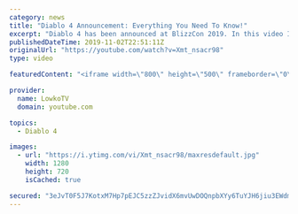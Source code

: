 ```yaml
---
category: news
title: "Diablo 4 Announcement: Everything You Need To Know!"
excerpt: "Diablo 4 has been announced at BlizzCon 2019. In this video I go over everything you need to know about this upcoming Blizzard Entertainment game."
publishedDateTime: 2019-11-02T22:51:11Z
originalUrl: "https://youtube.com/watch?v=Xmt_nsacr98"
type: video

featuredContent: "<iframe width=\"800\" height=\"500\" frameborder=\"0\" src=\"https://www.youtube.com/embed/Xmt_nsacr98\" allow=\"accelerometer; autoplay; encrypted-media; gyroscope; picture-in-picture\" allowfullscreen></iframe>"

provider:
  name: LowkoTV
  domain: youtube.com

topics:
  - Diablo 4

images:
  - url: "https://i.ytimg.com/vi/Xmt_nsacr98/maxresdefault.jpg"
    width: 1280
    height: 720
    isCached: true

secured: "3eJvT0F5J7KotxM7Hp7pEJC5zzZJvidX6mvUwDOQnpbXYy6TuYJH6jiu3EWdm6KquKHTOCXoG3czLYN0wkad7hwynHnOBaxdo3iL+smO/bjWBYwWDGpfmjunawBjxlw/LbyCXoV7Dowe3sC4Ln/CNugdw19K6frUzAcj3EtgGJgGirXe94I8XeEtUj7NmW69acbmNZNEJG2ed6LybB+dlr+zdQkUgjA4kPPIRYL8linVaaAZjWPF/OUTgqjrDisLUhQFkQ3FN3DFT8bqdEct8wuXN1gl8pSlJQIEdXVB57ll/xaRB6o1N3FLHYRhTLqdg/5Td/dB0x1WG/bGIX5lVtS4mU0z/9RV8FkmvDXz4HUwFv0kyfx5HbZLA6yLPNwVaA3JeN4ydBZXVryIVwDtl1NdK0oc/eeMN/b0A2oQ0NufgH2mY5OoM3QM7bZNlk7C;AmbExFbj1GVKUB1FxsDNLA=="
---
```



